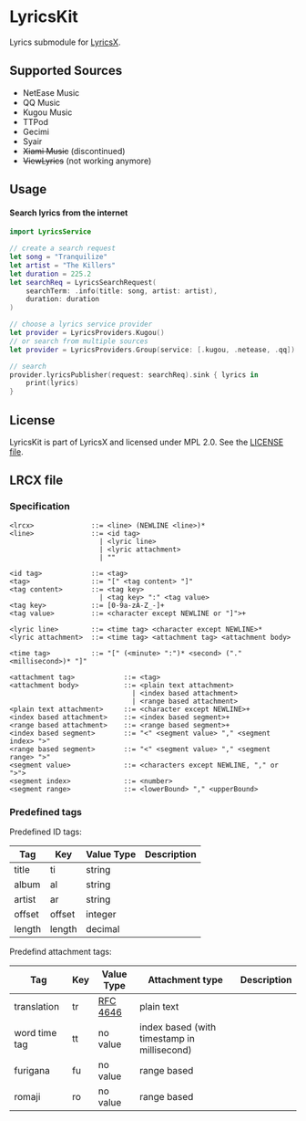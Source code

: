 # LyricsKit

Lyrics submodule for [LyricsX](https://github.com/ddddxxx/LyricsX).

## Supported Sources

- NetEase Music
- QQ Music
- Kugou Music
- TTPod
- Gecimi
- Syair
- <del>Xiami Music</del> (discontinued)
- <del>ViewLyrics</del> (not working anymore)

## Usage

#### Search lyrics from the internet

```swift
import LyricsService

// create a search request
let song = "Tranquilize"
let artist = "The Killers"
let duration = 225.2
let searchReq = LyricsSearchRequest(
    searchTerm: .info(title: song, artist: artist),
    duration: duration
)

// choose a lyrics service provider
let provider = LyricsProviders.Kugou()
// or search from multiple sources
let provider = LyricsProviders.Group(service: [.kugou, .netease, .qq])

// search
provider.lyricsPublisher(request: searchReq).sink { lyrics in
    print(lyrics)
}
```

## License

LyricsKit is part of LyricsX and licensed under MPL 2.0. See the [LICENSE file](LICENSE).

## LRCX file

### Specification

```
<lrcx>              ::= <line> (NEWLINE <line>)*
<line>              ::= <id tag>
                      | <lyric line>
                      | <lyric attachment>
                      | ""

<id tag>            ::= <tag>
<tag>               ::= "[" <tag content> "]"
<tag content>       ::= <tag key>
                      | <tag key> ":" <tag value>
<tag key>           ::= [0-9a-zA-Z_-]+
<tag value>         ::= <character except NEWLINE or "]">+

<lyric line>        ::= <time tag> <character except NEWLINE>*
<lyric attachment>  ::= <time tag> <attachment tag> <attachment body>

<time tag>          ::= "[" (<minute> ":")* <second> ("." <millisecond>)* "]"

<attachment tag>            ::= <tag>
<attachment body>           ::= <plain text attachment>
                              | <index based attachment>
                              | <range based attachment>
<plain text attachment>     ::= <character except NEWLINE>+
<index based attachment>    ::= <index based segment>+
<range based attachment>    ::= <range based segment>+
<index based segment>       ::= "<" <segment value> "," <segment index> ">"
<range based segment>       ::= "<" <segment value> "," <segment range> ">"
<segment value>             ::= <characters except NEWLINE, "," or ">">
<segment index>             ::= <number>
<segment range>             ::= <lowerBound> "," <upperBound>
```

### Predefined tags

Predefined ID tags:

| Tag | Key | Value Type | Description |
| --- | --- | --- | --- |
| title | ti | string | |
| album | al | string | |
| artist | ar | string | |
| offset | offset | integer | |
| length | length | decimal | |

Predefind attachment tags:

| Tag | Key | Value Type | Attachment type | Description |
| --- | --- | --- | --- | --- |
| translation | tr | [RFC 4646](https://www.ietf.org/rfc/rfc4646.txt) | plain text | |
| word time tag | tt | no value | index based (with timestamp in millisecond) | |
| furigana | fu | no value | range based | |
| romaji | ro | no value | range based | |
